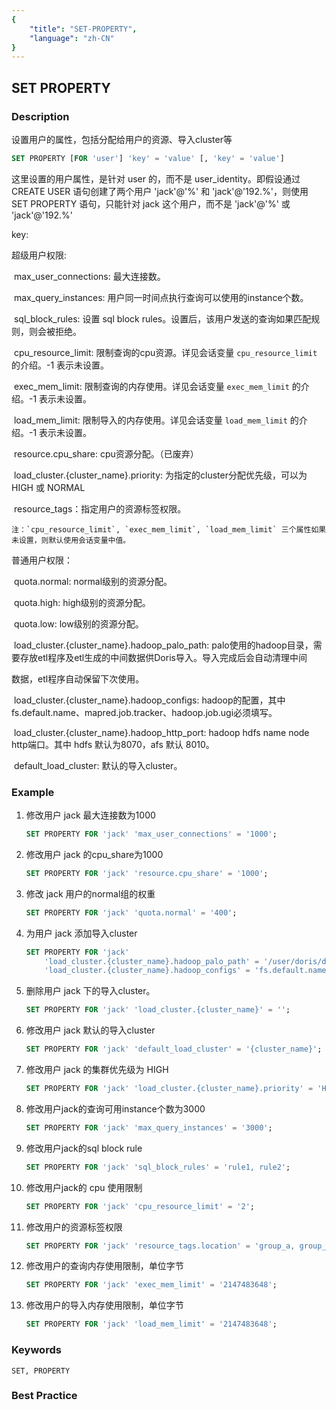 ```yaml
---
{
    "title": "SET-PROPERTY",
    "language": "zh-CN"
}
---
```


<!--
Licensed to the Apache Software Foundation (ASF) under one
or more contributor license agreements.  See the NOTICE file
distributed with this work for additional information
regarding copyright ownership.  The ASF licenses this file
to you under the Apache License, Version 2.0 (the
"License"); you may not use this file except in compliance
with the License.  You may obtain a copy of the License at

  http://www.apache.org/licenses/LICENSE-2.0

Unless required by applicable law or agreed to in writing,
software distributed under the License is distributed on an
"AS IS" BASIS, WITHOUT WARRANTIES OR CONDITIONS OF ANY
KIND, either express or implied.  See the License for the
specific language governing permissions and limitations
under the License.
-->

## SET PROPERTY

### Description

 设置用户的属性，包括分配给用户的资源、导入cluster等

```sql
SET PROPERTY [FOR 'user'] 'key' = 'value' [, 'key' = 'value']
```

这里设置的用户属性，是针对 user 的，而不是 user_identity。即假设通过 CREATE USER 语句创建了两个用户 'jack'@'%' 和 'jack'@'192.%'，则使用 SET PROPERTY 语句，只能针对 jack 这个用户，而不是 'jack'@'%' 或 'jack'@'192.%'

key:

超级用户权限:

​        max_user_connections: 最大连接数。

​        max_query_instances: 用户同一时间点执行查询可以使用的instance个数。

​        sql_block_rules: 设置 sql block rules。设置后，该用户发送的查询如果匹配规则，则会被拒绝。

​        cpu_resource_limit: 限制查询的cpu资源。详见会话变量 `cpu_resource_limit` 的介绍。-1 表示未设置。

​        exec_mem_limit: 限制查询的内存使用。详见会话变量 `exec_mem_limit` 的介绍。-1 表示未设置。

​        load_mem_limit: 限制导入的内存使用。详见会话变量 `load_mem_limit` 的介绍。-1 表示未设置。

​        resource.cpu_share: cpu资源分配。（已废弃）

​        load_cluster.{cluster_name}.priority: 为指定的cluster分配优先级，可以为 HIGH 或 NORMAL

​        resource_tags：指定用户的资源标签权限。

    注：`cpu_resource_limit`, `exec_mem_limit`, `load_mem_limit` 三个属性如果未设置，则默认使用会话变量中值。

普通用户权限：

​        quota.normal: normal级别的资源分配。

​        quota.high: high级别的资源分配。

​        quota.low: low级别的资源分配。

​        load_cluster.{cluster_name}.hadoop_palo_path: palo使用的hadoop目录，需要存放etl程序及etl生成的中间数据供Doris导入。导入完成后会自动清理中间

数据，etl程序自动保留下次使用。

​        load_cluster.{cluster_name}.hadoop_configs: hadoop的配置，其中fs.default.name、mapred.job.tracker、hadoop.job.ugi必须填写。

​        load_cluster.{cluster_name}.hadoop_http_port: hadoop hdfs name node http端口。其中 hdfs 默认为8070，afs 默认 8010。

​        default_load_cluster: 默认的导入cluster。

### Example

1. 修改用户 jack 最大连接数为1000
    
    ```sql
    SET PROPERTY FOR 'jack' 'max_user_connections' = '1000';
    ```
    
2. 修改用户 jack 的cpu_share为1000
    
    ```sql
    SET PROPERTY FOR 'jack' 'resource.cpu_share' = '1000';
    ```
    
3. 修改 jack 用户的normal组的权重
    
    ```sql
    SET PROPERTY FOR 'jack' 'quota.normal' = '400';
    ```
    
4. 为用户 jack 添加导入cluster
    
    ```sql
    SET PROPERTY FOR 'jack'
        'load_cluster.{cluster_name}.hadoop_palo_path' = '/user/doris/doris_path',
        'load_cluster.{cluster_name}.hadoop_configs' = 'fs.default.name=hdfs://dpp.cluster.com:port;mapred.job.tracker=dpp.cluster.com:port;hadoop.job.ugi=user,password;mapred.job.queue.name=job_queue_name_in_hadoop;mapred.job.priority=HIGH;';
    ```
    
5. 删除用户 jack 下的导入cluster。
    
    ```sql
    SET PROPERTY FOR 'jack' 'load_cluster.{cluster_name}' = '';
    ```
    
6. 修改用户 jack 默认的导入cluster
    
    ```sql
    SET PROPERTY FOR 'jack' 'default_load_cluster' = '{cluster_name}';
    ```
    
7. 修改用户 jack 的集群优先级为 HIGH
    
    ```sql
    SET PROPERTY FOR 'jack' 'load_cluster.{cluster_name}.priority' = 'HIGH';
    ```
    
8. 修改用户jack的查询可用instance个数为3000
    
    ```sql
    SET PROPERTY FOR 'jack' 'max_query_instances' = '3000';
    ```
    
9. 修改用户jack的sql block rule
    
    ```sql
    SET PROPERTY FOR 'jack' 'sql_block_rules' = 'rule1, rule2';
    ```
    
10. 修改用户jack的 cpu 使用限制
    
    ```sql
    SET PROPERTY FOR 'jack' 'cpu_resource_limit' = '2';
    ```
    
11. 修改用户的资源标签权限
    
    ```sql
    SET PROPERTY FOR 'jack' 'resource_tags.location' = 'group_a, group_b';
    ```
    
12. 修改用户的查询内存使用限制，单位字节
    
    ```sql
    SET PROPERTY FOR 'jack' 'exec_mem_limit' = '2147483648';
    ```
    
13. 修改用户的导入内存使用限制，单位字节
    
    ```sql
    SET PROPERTY FOR 'jack' 'load_mem_limit' = '2147483648';
    ```

### Keywords

    SET, PROPERTY

### Best Practice

